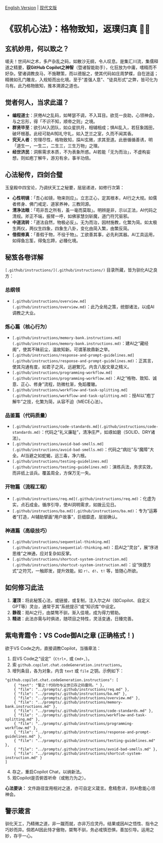 [English Version](README.en.md) | [现代文版](README.md)

# 《驭机心法》：格物致知，返璞归真 🧠🤖

## 玄机妙用，何以致之？

嗟夫！世间AI之术，多产杂乱之码，如散沙无纲，令人叹息。是集汇川流，集儒释道之精要，**驭GitHub Copilot之神智**（暨诸智能助手），化狂放为中庸，嗜精而不好杂。譬诸调教良马，不施鞭策，而以德服之，使其代码如庄周梦蝶，自在逍遥；精微如孔门雕龙，入规矩而出化境。至于"差强人意"、"徒具形式"之弊，皆可化为乌有。此乃格物致知，推本溯源之道也。

## 觉者何人，当求此道？

*   **编程道士**：厌倦AI之乱码，如琴瑟不调，不入耳目。欲觅一良助，心领神会，与之忘形，得「不识不知，顺帝之则」之境。
*   **群贤毕至**：欲引AI入团队，如众星拱月，相辅相成；惧AI乱入，若狂象践田，破坏根基。此经可助AI知礼守礼，如入芝兰之室，久而不闻其香。
*   **究天人者**：穷理尽性，格物致知，探AI玄微，求其至道。此册循循善诱，明「道生一，一生二，二生三，三生万物」之理。
*   **经世济民**：洞察需求本质，不为表象所惑。AI若能「无为而治」，不虚构妄想，则如庖丁解牛，游刃有余，事半功倍。

## 心法秘传，四剑合璧

玉皇殿中四宝论，乃调伏天工之秘要，层层递进，如修行次第：

*   **心性明镜**：「吾心如镜，物来则应」。立志正心，定其根本，AI行之大规。如儒者修身、佛门戒定、道家养神，三教同源。
*   **清净法眼**：「苟非吾之所有，虽一毫而莫取」。明辨是非，示以正法，AI代码之清规。斧正不端，振臂一呼，如佛家慧剑斩魔，道门符咒驱邪。
*   **中道流转**：「道法自然，物极必反」。无为而治，因材施教，化繁为简。如太极生两仪，两仪生四象，四象生八卦，变化由简入繁，由繁反简。
*   **借假修真**：「善假于物，不役于物」。工欲善其事，必先利其器。AI工具运用，如得鱼忘筌，得兔忘蹄，必臻化境。

## 秘笈各卷详解

`[.github/instructions/](.github/instructions/)` 目录所藏，皆为驯化AI之良方：

### 总纲领
*   `[.github/instructions/overview.md](.github/instructions/overview.md)`：此乃全局之策，统御诸法，以成AI调教之大业。

### 炼心篇（核心行为）
*   `[.github/instructions/memory-bank.instructions.md](.github/instructions/memory-bank.instructions.md)`：建AI之“藏经阁”，使其不昧前尘，温故知新。可谓革故鼎新之举。
*   `[.github/instructions/response-and-prompt-guidelines.md](.github/instructions/response-and-prompt-guidelines.md)`：正其言，使其沟通有度，如君子之风，远避繁冗。内含八股文章之精义。
*   `[.github/instructions/programming-workflow.md](.github/instructions/programming-workflow.md)`：AI之“格物、致知、诚意、正心、修身”流程，防微杜渐，免蹈覆辙。
*   `[.github/instructions/workflow-and-task-splitting.md](.github/instructions/workflow-and-task-splitting.md)`：授AI以“庖丁解牛”之技，化繁为简，从容不迫（MECE心法）。

### 品鉴篇（代码质量）
*   `[.github/instructions/code-standards.md](.github/instructions/code-standards.md)`：代码之“礼义廉耻”，清净庄严，如琢如磨（SOLID、DRY诸法）。
*   `[.github/instructions/avoid-bad-smells.md](.github/instructions/avoid-bad-smells.md)`：代码之“病灶”与“魔障”大全。AI当避之如蛇蝎，远三毒，净六根。
*   `[.github/instructions/testing-guidelines.md](.github/instructions/testing-guidelines.md)`：演练兵法，务求实效，而非纸上谈兵。覆盖周全，方保万无一失。

### 开物篇（流程工程）
*   `[.github/instructions/req.md](.github/instructions/req.md)`：化虚为实，点石成金。循序引导，使AI洞明需求，如拨云见日。
*   `[.github/instructions/ba.md](.github/instructions/ba.md)`：专为“运筹者”打造，AI辅助擘画“用户故事”，巨细靡遗，层层确认。

### 神通篇（高级技巧）
*   `[.github/instructions/sequential-thinking.md](.github/instructions/sequential-thinking.md)`：启AI之“灵台”，展“序进思维”之神通，应对复杂如反掌。
*   `[.github/instructions/shortcut-system-instruction.md](.github/instructions/shortcut-system-instruction.md)`：设“快捷方式”之符咒，一触即发，提升效能。如 `r!`、`d!`、`t!` 等，皆随心所欲。

## 如何修习此法

1.  **灌顶**：将此秘笈心法，或链接，或复制，注入尔之AI（如Copilot、自定义GPT等）灵台，通常于其“系统提示”或“知识库”中设定。
2.  **静观**：观AI之行，由桀骜不驯，渐入佳境，成为得力臂助。
3.  **精进**：此法亦需与时俱进，随项目之特性，灵活变通，日臻完善。

## 紫电青霜令：VS Code御AI之章 (正确格式！)

欲于VS Code之内，直接调教Copilot，当循章法：

1.  启VS Code之“设定”（`Ctrl+,` 或 `Cmd+,`）。
2.  索 `github.copilot.chat.codeGeneration.instructions`。
3.  增列条目，各为对象，内含 `text` 或 `file` 之钥。示例如下：

```jsonc
"github.copilot.chat.codeGeneration.instructions": [
    { "text": "警之！代码勿与尘世已存之码雷同。" },
    { "file": "../prompts/.github/instructions/req.md" },
    { "file": "../prompts/.github/instructions/ba.md" },
    { "file": "../prompts/.github/instructions/overview.md" },
    { "file": "../prompts/.github/instructions/memory-bank.instructions.md" },
    { "file": "../prompts/.github/instructions/code-standards.md" },
    { "file": "../prompts/.github/instructions/workflow-and-task-splitting.md" },
    { "file": "../prompts/.github/instructions/programming-workflow.md" },
    { "file": "../prompts/.github/instructions/response-and-prompt-guidelines.md" },
    { "file": "../prompts/.github/instructions/testing-guidelines.md" },
    { "file": "../prompts/.github/instructions/avoid-bad-smells.md" },
    { "file": "../prompts/.github/instructions/shortcut-system-instruction.md" }
]
```
4. 存之，重启Copilot Chat，以纳新法。
5. 观Copilot是否俯首听命（或勉力为之）。

**心法要诀：** 文件路径宜用相对之道，亦可自定义箴言。愈精愈详，则AI愈能心领神会。

## 警示箴言

驯化天工，乃精微之道，非一蹴而就，亦非万应灵丹。结果或因AI之悟性、指令之巧妙而异。倘若AI因此恃才傲物，桀骜不驯，务必戒慎恐惧，善加引导。运用之妙，存乎一心。
